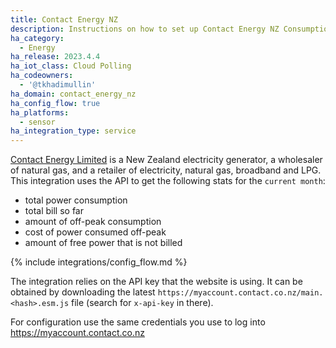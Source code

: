 ```yaml
---
title: Contact Energy NZ
description: Instructions on how to set up Contact Energy NZ Consumption sensors in Home Assistant.
ha_category:
  - Energy
ha_release: 2023.4.4
ha_iot_class: Cloud Polling
ha_codeowners:
  - '@tkhadimullin'
ha_domain: contact_energy_nz
ha_config_flow: true
ha_platforms:
  - sensor
ha_integration_type: service
---
```


[Contact Energy Limited](https://www.contact.co.nz/) is a New Zealand electricity generator, a wholesaler of natural gas, and a retailer of electricity, natural gas, broadband and LPG. This integration uses the API to get the following stats for the `current month`:

* total power consumption
* total bill so far
* amount of off-peak consumption
* cost of power consumed off-peak
* amount of free power that is not billed

{% include integrations/config_flow.md %}

<div class='note'>

The integration relies on the API key that the website is using. It can be obtained by downloading the latest `https://myaccount.contact.co.nz/main.<hash>.esm.js` file (search for `x-api-key` in there).

For configuration use the same credentials you use to log into https://myaccount.contact.co.nz

</div>
